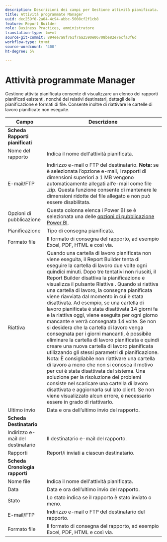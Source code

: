 ```yaml
---
description: Descrizioni dei campi per Gestione attività pianificata.
title: Attività programmate Manager
uuid: dec259f0-2a04-4c94-abbc-5008cf2f1cb8
feature: Report Builder
role: Business Practices, amministratore
translation-type: tm+mt
source-git-commit: 894ee7a8f761f7aa2590e06708be82e7ecfa3f6d
workflow-type: tm+mt
source-wordcount: '400'
ht-degree: 5%

---
```



# Attività programmate Manager

Gestione attività pianificata consente di visualizzare un elenco dei rapporti pianificati esistenti, nonché dei relativi destinatari, dettagli della pianificazione e formati di file. Consente inoltre di riattivare le cartelle di lavoro pianificate non eseguite.

| Campo | Descrizione |
| --- | --- |
| **Scheda Rapporti pianificati** |  |
| Nome del rapporto | Indica il nome dell&#39;attività pianificata. |
| E-mail/FTP | Indirizzo e-mail o FTP del destinatario. **Nota:** se è selezionata l’opzione e-mail, i rapporti di dimensioni superiori a 1 MB vengono automaticamente allegati all’e-mail come file .zip. Questa funzione consente di mantenere le dimensioni ridotte del file allegato e non può essere disabilitata. |
| Opzioni di pubblicazione | Questa colonna elenca i Power BI se è selezionata una delle [opzioni di pubblicazione Power BI](https://experienceleague.adobe.com/docs/analytics/analyze/report-builder/publish-powerbi/power-bi.html). |
| Pianificazione | Tipo di consegna pianificata. |
| Formato file | Il formato di consegna del rapporto, ad esempio Excel, PDF, HTML e così via. |
| Riattiva | Quando una cartella di lavoro pianificata non viene eseguita, il Report Builder tenta di eseguire la cartella di lavoro due volte ogni quindici minuti. Dopo tre tentativi non riusciti, il Report Builder disattiva la pianificazione e visualizza il pulsante Riattiva . Quando si riattiva una cartella di lavoro, la consegna pianificata viene riavviata dal momento in cui è stata disattivata.  Ad esempio, se una cartella di lavoro pianificata è stata disattivata 14 giorni fa e la riattiva oggi, viene eseguita per ogni giorno mancante e verrà consegnata 14 volte. Se non si desidera che la cartella di lavoro venga consegnata per i giorni mancanti, è possibile eliminare la cartella di lavoro pianificata e quindi creare una nuova cartella di lavoro pianificata utilizzando gli stessi parametri di pianificazione.   Nota:  È consigliabile non riattivare una cartella di lavoro a meno che non si conosca il motivo per cui è stata disattivata dal sistema. Una soluzione per la risoluzione dei problemi consiste nel scaricare una cartella di lavoro disattivata e aggiornarla sul lato client. Se non viene visualizzato alcun errore, è necessario essere in grado di riattivarlo. |
| Ultimo invio | Data e ora dell’ultimo invio del rapporto. |
| **Scheda Destinatario** |  |
| Indirizzo e-mail del destinatario | Il destinatario e-mail del rapporto. |
| Rapporti | Report/i inviati a ciascun destinatario. |
| **Scheda Cronologia rapporti** |  |
| Nome file | Indica il nome dell&#39;attività pianificata. |
| Data | Data e ora dell’ultimo invio del rapporto. |
| Stato | Lo stato indica se il rapporto è stato inviato o meno. |
| E-mail/FTP | Indirizzo e-mail o FTP del destinatario del rapporto. |
| Formato file | Il formato di consegna del rapporto, ad esempio Excel, PDF, HTML e così via. |

